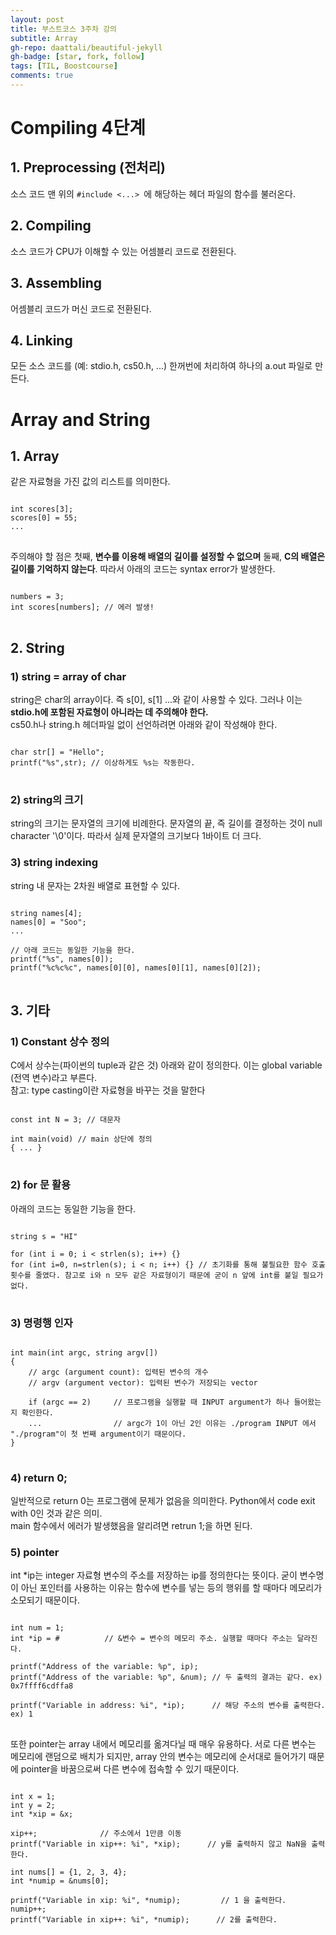 ```yaml
---
layout: post
title: 부스트코스 3주차 강의
subtitle: Array
gh-repo: daattali/beautiful-jekyll
gh-badge: [star, fork, follow]
tags: [TIL, Boostcourse]
comments: true
---
```


# Compiling 4단계
## 1. Preprocessing (전처리)
소스 코드 맨 위의 <code>#include <...> </code>에 해당하는 헤더 파일의 함수를 불러온다.
## 2. Compiling
소스 코드가 CPU가 이해할 수 있는 어셈블리 코드로 전환된다. 
## 3. Assembling
어셈블리 코드가 머신 코드로 전환된다.
## 4. Linking
모든 소스 코드를 (예: stdio.h, cs50.h, ...) 한꺼번에 처리하여 하나의 a.out 파일로 만든다.

# Array and String
## 1. Array
같은 자료형을 가진 값의 리스트를 의미한다.  
<pre>
<code>
int scores[3];
scores[0] = 55;
...
</code>
</pre>
주의해야 할 점은 첫째, **변수를 이용해 배열의 길이를 설정할 수 없으며** 둘째, **C의 배열은 길이를 기억하지 않는다**. 따라서 아래의 코드는 syntax error가 발생한다.
<pre>
<code>
numbers = 3;
int scores[numbers]; // 에러 발생!
</code>
</pre>

## 2. String
### 1) string = array of char
string은 char의 array이다. 즉 s[0], s[1]
...와 같이 사용할 수 있다. 그러나 이는 **stdio.h에 포함된 자료형이 아니라는 데 주의해야 한다.**  
cs50.h나 string.h 헤더파일 없이 선언하려면 아래와 같이 작성해야 한다.
<pre>
<code>
char str[] = "Hello";
printf("%s",str); // 이상하게도 %s는 작동한다.
</code>
</pre>

### 2) string의 크기
string의 크기는 문자열의 크기에 비례한다. 문자열의 끝, 즉 길이를 결정하는 것이 null character '\0'이다. 따라서 실제 문자열의 크기보다 1바이트 더 크다.

### 3) string indexing
string 내 문자는 2차원 배열로 표현할 수 있다.
<pre>
<code>
string names[4];
names[0] = "Soo";
...

// 아래 코드는 동일한 기능을 한다.
printf("%s", names[0]);
printf("%c%c%c", names[0][0], names[0][1], names[0][2]);
</code>
</pre>


## 3. 기타
### 1) Constant 상수 정의
C에서 상수는(파이썬의 tuple과 같은 것) 아래와 같이 정의한다.
이는 global variable (전역 변수)라고 부른다.  
참고: type casting이란 자료형을 바꾸는 것을 말한다

<pre>
<code>
const int N = 3; // 대문자

int main(void) // main 상단에 정의
{ ... }
</code>
</pre>

### 2) for 문 활용
아래의 코드는 동일한 기능을 한다.

<pre>
<code>
string s = "HI"

for (int i = 0; i < strlen(s); i++) {}
for (int i=0, n=strlen(s); i < n; i++) {} // 초기화를 통해 불필요한 함수 호출 횟수를 줄였다. 참고로 i와 n 모두 같은 자료형이기 때문에 굳이 n 앞에 int를 붙일 필요가 없다.
</code>
</pre>

### 3) 명령행 인자
<pre>
<code>
int main(int argc, string argv[])
{
    // argc (argument count): 입력된 변수의 개수
    // argv (argument vector): 입력된 변수가 저장되는 vector
    
    if (argc == 2)     // 프로그램을 실행할 때 INPUT argument가 하나 들어왔는지 확인한다.
    ...                // argc가 1이 아닌 2인 이유는 ./program INPUT 에서 "./program"이 첫 번째 argument이기 때문이다.
}
</code>
</pre>

### 4) return 0;
일반적으로 return 0는 프로그램에 문제가 없음을 의미한다. Python에서 code exit with 0인 것과 같은 의미.  
main 함수에서 에러가 발생했음을 알리려면 retrun 1;을 하면 된다.

### 5) pointer
int *ip는 integer 자료형 변수의 주소를 저장하는 ip를 정의한다는 뜻이다. 굳이 변수명이 아닌 포인터를 사용하는 이유는 함수에 변수를 넣는 등의 행위를 할 때마다 메모리가 소모되기 때문이다.
<pre>
<code>
int num = 1;
int *ip = &num;          // &변수 = 변수의 메모리 주소. 실행할 때마다 주소는 달라진다.

printf("Address of the variable: %p", ip);
printf("Address of the variable: %p", &num); // 두 출력의 결과는 같다. ex) 0x7ffff6cdffa8

printf("Variable in address: %i", *ip);      // 해당 주소의 변수를 출력한다. ex) 1 
</code>
</pre>

또한 pointer는 array 내에서 메모리를 옮겨다닐 때 매우 유용하다. 서로 다른 변수는 메모리에 랜덤으로 배치가 되지만, array 안의 변수는 메모리에 순서대로 들어가기 때문에 pointer을 바꿈으로써 다른 변수에 접속할 수 있기 때문이다.
<pre>
<code>
int x = 1;
int y = 2;
int *xip = &x;

xip++;              // 주소에서 1만큼 이동
printf("Variable in xip++: %i", *xip);      // y를 출력하지 않고 NaN을 출력한다.

int nums[] = {1, 2, 3, 4};
int *numip = &nums[0];

printf("Variable in xip: %i", *numip);         // 1 을 출력한다.
numip++;
printf("Variable in xip++: %i", *numip);      // 2를 출력한다.
</code>
</pre>
